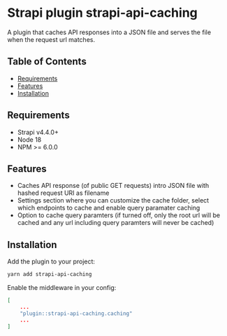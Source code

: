 # Strapi plugin strapi-api-caching

A plugin that caches API responses into a JSON file and serves the file when the request url matches. 

## Table of Contents
- [Requirements](#requirements)
- [Features](#features)
- [Installation](#installation)

## Requirements
- Strapi v4.4.0+
- Node 18
- NPM >= 6.0.0

## Features
- Caches API response (of public GET requests) intro JSON file with hashed request URI as filename
- Settings section where you can customize the cache folder, select which endpoints to cache and enable query paramater caching
- Option to cache query paramters (if turned off, only the root url will be cached and any url including query paramters will never be cached)

## Installation
Add the plugin to your project:
```bash
yarn add strapi-api-caching
```

Enable the middleware in your config:
```json
[
    ...
    "plugin::strapi-api-caching.caching"
    ...
]
```